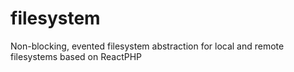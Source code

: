 # filesystem
Non-blocking, evented filesystem abstraction for local and remote filesystems based on ReactPHP
